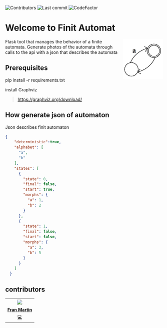 
<!-- start project-info -->
<!--
project_title: API Finit Automaton
github_project: https://github.com/manudiv16/API-Finit-Automaton
license: MIT
icon: /home/manu/PycharmProjects/Finit_Automat/doc/Thompson-kleene-star.svg
homepage: https://github.com/manudiv16/API-Finit-Automaton
Docker:https://n
license-badge: False
contributors-badge: True
lastcommit-badge: True
codefactor-badge: True
--->

<!-- end project-info -->

<!-- start badges -->

![Contributors](https://img.shields.io/github/contributors-anon/manudiv16/API-Finit-Automaton)
![Last commit](https://img.shields.io/github/last-commit/manudiv16/API-Finit-Automaton)
![CodeFactor](https://www.codefactor.io/repository/github/manudiv16/api-finit-automaton/badge)
<!-- end badges -->

<!-- start description -->
# Welcome to Finit Automat
<img id="icon" width="128" height="128" align="right" src="doc/icon.png"/>
Flask tool that manages the behavior of a finite automata.
Generate photos of the automata through calls to the api 
with a json that describes the automata

<!-- end description -->

<!-- start prerequisites -->
## Prerequisites

pip install -r requirements.txt

install Graphviz
> https://graphviz.org/download/

<!-- end prerequisites -->

<!-- start installing -->


<!-- end installing -->

<!-- start using -->
## How generate json of automaton

Json describes finit automaton
```json
{
    "deterministic":true,
    "alphabet": [
      "a",
      "b"
    ],
    "states": [
      {
        "state": 0,
        "final": false,
        "start": true,
        "morphs": {
          "a": 1,
          "b": 2
        }
      },
      {
        "state": 1,
        "final": false,
        "start": false,
        "morphs": {
          "a": 3,
          "b": 5
        }
      }
    ]
  }
```

<!-- end using -->

<!-- start contributing -->


<!-- end contributing -->

<!-- start contributors -->


<!-- end contributors -->

<!-- start table-contributors -->
## contributors 
<table id="contributors">
	<tr id="info_avatar">
		<td id="manudiv16" align="center">
			<a href="https://github.com/manudiv16">
				<img src="https://avatars3.githubusercontent.com/u/38869988?v=4" width="100px"/>
			</a>
		</td>
	</tr>
	<tr id="info_name">
		<td id="manudiv16" align="center">
			<a href="https://github.com/manudiv16">
				<strong>Fran Martin</strong>
			</a>
		</td>
	</tr>
	<tr id="info_commit">
		<td id="manudiv16" align="center">
			<a href="/commits?author=manudiv16">
				<span id="role">💻</span>
			</a>
		</td>
	</tr>
</table>
<!-- end table-contributors -->

